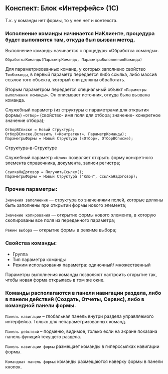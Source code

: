## Конспект: Блок «Интерфейс» (1С)

Т.к. у команды нет формы, то у нее нет и контекста.

### Исполнение команды начинается НаКлиенте, процедура будет выполнятся там, откуда был вызван метод.
Выполнение команды начинается с процедуры «Обработка команды».

```
ОбработкаКоманды(ПараметрКоманды, ПараметрыВыполненияКоманды)
```

Для параметризованных команд, у которых заполнено свойство `ТипКоманды`, в первый параметр передается либо ссылка, либо массив ссылок того объекта, который они должны обработать. 

Вторым параметром передается специальный объект `«Параметры выполнения команды»`. Он описывает источник, откуда была вызвана команда.

Служебный параметр (из структуры с параметрами для открытия формы) `«Отбор»` (свойство- имя поля для отбора; значение- конкретное значение отбора);
	
```	
ОтборВСписке = Новый Структура;
ОтборВСписке.Вставить («Контрагент», ПараметрКоманды);
ПараметрыФормы = Новый Структура («Отбор», ОтборВСписке);
```

Структура-в-Структуре

Служебный параметр `«Ключ»` позволяет открыть форму конкретного элемента справочника, документа, записи регистра;
	
```	
СсылкаНаДоговор = ПолучитьСсылку();
ПараметрыФормы = Новый Структура ("Ключ", СсылкаНаДоговор);
```

### Прочие параметры: 
`Значения заполнения` — структура со значениями полей, которые должны быть заполнены при открытии формы нового элемента;

`Значение копирования` — открытие формы нового элемента, в которую скопированы все поля из переданного параметра;

`Режим выбора` — открытие формы в режиме выбора;

### Свойства команды: 
 * Группа
 * Тип параметра команды
 * Режим использования параметра: одиночный/ множественный

Параметры выполнения команды позволяют настроить открытие так, чтобы новая форма открылась в том же окне.

### Команды располагаются в панели навигации раздела, либо в панели действий (Создать, Отчеты, Сервис), либо в командной панели формы.

`Панель навигации` – глобальная панель внутри раздела управляемого интерфейса. Только для непараметризованных команд.

`Панель действий` – подменю, видимое, только если на экране показана панель функций текущего раздела.

`Панель навигации формы` размещает команды в гиперссылках навигации формы.

`Командная панель формы`: команды размещаются наверху формы в панели кнопок. 

